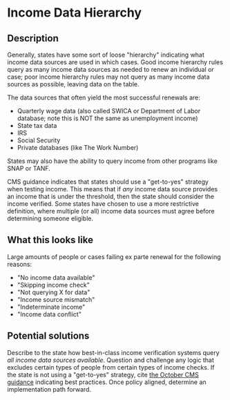 # Income Data Hierarchy

## Description

Generally, states have some sort of loose "hierarchy" indicating what income data sources are used in which cases. Good income hierarchy rules query as many income data sources as needed to renew an individual or case; poor income hierarchy rules may not query as many income data sources as possible, leaving data on the table.

The data sources that often yield the most successful renewals are:
  - Quarterly wage data (also called SWICA or Department of Labor database; note this is NOT the same as unemployment income)
  - State tax data
  - IRS
  - Social Security
  - Private databases (like The Work Number)

States may also have the ability to query income from other programs like SNAP or TANF.

CMS guidance indicates that states should use a "get-to-yes" strategy when testing income. This means that if _any_ income data source provides an income that is under the threshold, then the state should consider the income verified. Some states have chosen to use a more restrictive definition, where multiple (or all) income data sources must agree before determining someone eligible.

## What this looks like

Large amounts of people or cases failing ex parte renewal for the following reasons:
  - "No income data available"
  - "Skipping income check"
  - "Not querying X for data"
  - "Income source mismatch"
  - "Indeterminate income"
  - "Income data conflict"

## Potential solutions

Describe to the state how best-in-class income verification systems query _all income data sources available_. Question and challenge any logic that excludes certain types of people from certain types of income checks. If the state is not using a "get-to-yes" strategy, cite [the October CMS guidance](https://www.medicaid.gov/sites/default/files/2022-10/ex-parte-renewal-102022.pdf) indicating best practices. Once policy aligned, determine an implementation path forward.
